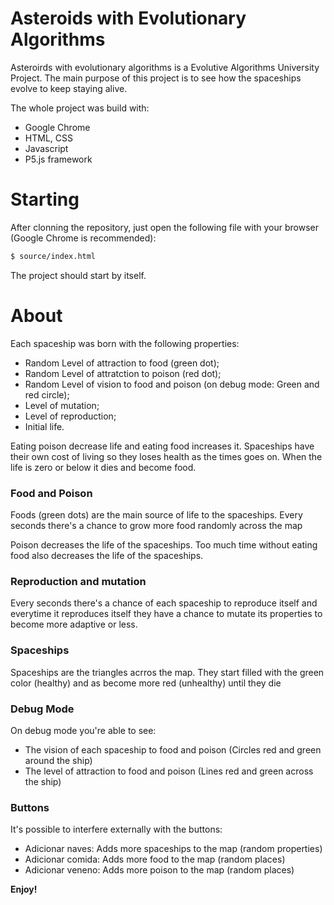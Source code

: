 # Asteroids with Evolutionary Algorithms

Asteroirds with evolutionary algorithms is a Evolutive Algorithms University Project.
The main purpose of this project is to see how the spaceships evolve to keep staying alive.

The whole project was build with:
  - Google Chrome
  - HTML, CSS
  - Javascript
  - P5.js framework

# Starting
After clonning the repository, just open the following file with your browser (Google Chrome is recommended):
```sh
$ source/index.html
```
The project should start by itself.

# About
Each spaceship was born with the following properties:
  - Random Level of attraction to food (green dot);
  - Random Level of attratction to poison (red dot);
  - Random Level of vision to food and poison (on debug mode: Green and red circle);
  - Level of mutation;
  - Level of reproduction;
  - Initial life.

Eating poison decrease life and eating food increases it. Spaceships have their own cost of living so they loses health as the times goes on. When the life is zero or below it dies and become food.

### Food and Poison
Foods (green dots) are the main source of life to the spaceships.
Every seconds there's a chance to grow more food randomly across the map

Poison decreases the life of the spaceships. Too much time without eating food also decreases the life of the spaceships.

### Reproduction and mutation
Every seconds there's a chance of each spaceship to reproduce itself and everytime it reproduces itself they have a chance to mutate its properties to become more adaptive or less.

### Spaceships
Spaceships are the triangles acrros the map. They start filled with the green color (healthy) and as become more red (unhealthy) until they die

### Debug Mode
On debug mode you're able to see:
   - The vision of each spaceship to food and poison (Circles red and green around the ship)
   - The level of attraction to food and poison (Lines red and green across the ship)

### Buttons
It's possible to interfere externally with the buttons:
   - Adicionar naves: Adds more spaceships to the map (random properties)
   - Adicionar comida: Adds more food to the map (random places)
   - Adicionar veneno: Adds more poison to the map (random places)


**Enjoy!**